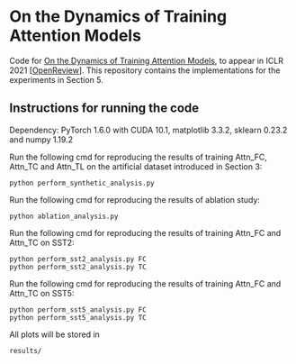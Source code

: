# On the Dynamics of Training Attention Models

Code for [On the Dynamics of Training Attention Models](https://arxiv.org/abs/2011.10036?utm_source=feedburner&utm_medium=feed&utm_campaign=Feed%3A+arxiv%2FQSXk+%28ExcitingAds%21+cs+updates+on+arXiv.org%29), to appear in ICLR 2021 [[OpenReview](https://openreview.net/forum?id=1OCTOShAmqB&noteId=ITjHwKuKK_U)]. This repository contains the implementations for the experiments in Section 5.

## Instructions for running the code
Dependency: PyTorch 1.6.0 with CUDA 10.1, matplotlib 3.3.2, sklearn 0.23.2 and numpy 1.19.2

Run the following cmd for reproducing the results of training Attn\_FC, Attn\_TC and Attn_TL on the artificial dataset introduced in Section 3:

~~~ shell
python perform_synthetic_analysis.py
~~~

Run the following cmd for reproducing the results of ablation study:

~~~ shell
python ablation_analysis.py
~~~ 
	
Run the following cmd for reproducing the results of training Attn\_FC and Attn\_TC on SST2:

~~~ shell
python perform_sst2_analysis.py FC
python perform_sst2_analysis.py TC
~~~ 

Run the following cmd for reproducing the results of training Attn\_FC and Attn\_TC on SST5:

~~~ shell
python perform_sst5_analysis.py FC
python perform_sst5_analysis.py TC
~~~ 

All plots will be stored in

~~~
results/
~~~
